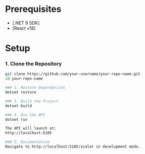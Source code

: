# Prerequisites
- [.NET 9 SDK]
- [React v18]

# Setup
### 1. Clone the Repository
```bash
git clone https://github.com/your-username/your-repo-name.git
cd your-repo-name

### 2. Restore Dependencies
dotnet restore

### 3. Build the Project
dotnet build

### 4. Run the API
dotnet run

The API will launch at:
http://localhost:5105

### 5. Documentation
Navigate to http://localhost:5105/scalar in development mode.
